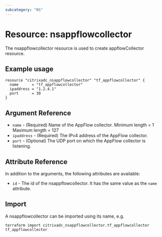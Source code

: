 ```yaml
---
subcategory: "NS"
---
```


# Resource: nsappflowcollector

The nsappflowcollector resource is used to create appflowCollector resource.


## Example usage

```hcl
resource "citrixadc_nsappflowcollector" "tf_appflowcollector" {
  name      = "tf_appflowcollector"
  ipaddress = "1.2.4.1"
  port      = 30
}
```


## Argument Reference

* `name` - (Required) Name of the AppFlow collector. Minimum length =  1 Maximum length =  127
* `ipaddress` - (Required) The IPv4 address of the AppFlow collector.
* `port` - (Optional) The UDP port on which the AppFlow collector is listening.


## Attribute Reference

In addition to the arguments, the following attributes are available:

* `id` - The id of the nsappflowcollector. It has the same value as the `name` attribute.


## Import

A nsappflowcollector can be imported using its name, e.g.

```shell
terraform import citrixadc_nsappflowcollector.tf_appflowcollector tf_appflowcollector
```

